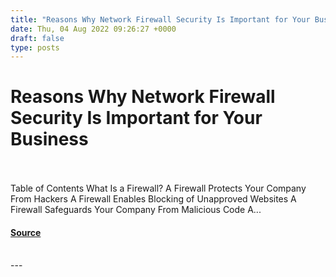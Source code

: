 ```yaml
---
title: "Reasons Why Network Firewall Security Is Important for Your Business"
date: Thu, 04 Aug 2022 09:26:27 +0000
draft: false
type: posts
---
```

# Reasons Why Network Firewall Security Is Important for Your Business

<br/>

<br/>
Table of Contents What Is a Firewall? A Firewall Protects Your Company From Hackers A Firewall Enables Blocking of Unapproved Websites A Firewall Safeguards Your Company From Malicious Code A...

#### [Source](https://cyberhunter.solutions/reasons-why-network-firewall-security-is-important-for-your-business/)

<br/>
---
